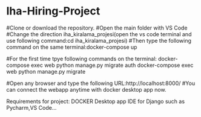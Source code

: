 # Iha-Hiring-Project

#Clone or download the repository.
#Open the main folder with VS Code 
#Change the direction iha_kiralama_projesi(open the vs code terminal and use following command:cd iha_kiralama_projesi)
#Then type the following command on the same terminal:docker-compose up

#For the first time tpye following commands on the terminal:
docker-compose exec web python manage.py migrate auth
docker-compose exec web python manage.py migrate

#Open any browser and type the following URL:http://localhost:8000/
#You can connect the webapp anytime with docker desktop app now.

Requirements for project:
DOCKER Desktop app
IDE for Django such as Pycharm,VS Code...
